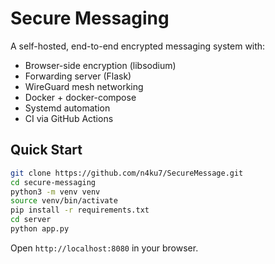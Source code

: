 # Secure Messaging

A self-hosted, end-to-end encrypted messaging system with:
- Browser-side encryption (libsodium)
- Forwarding server (Flask)
- WireGuard mesh networking
- Docker + docker-compose
- Systemd automation
- CI via GitHub Actions

## Quick Start
```bash
git clone https://github.com/n4ku7/SecureMessage.git
cd secure-messaging
python3 -m venv venv
source venv/bin/activate
pip install -r requirements.txt
cd server
python app.py
```

Open `http://localhost:8080` in your browser.

